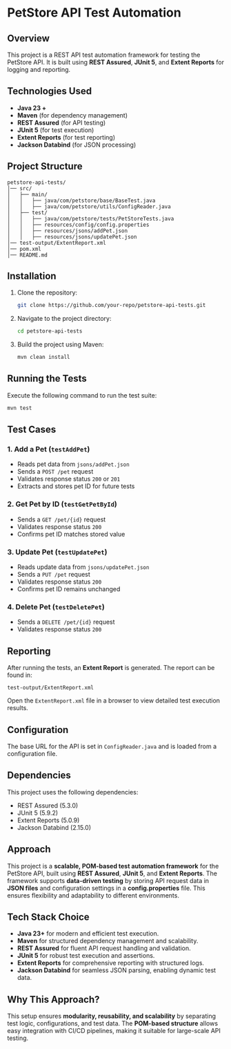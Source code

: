# PetStore API Test Automation

## Overview
This project is a REST API test automation framework for testing the PetStore API. It is built using **REST Assured**, **JUnit 5**, and **Extent Reports** for logging and reporting.

## Technologies Used
- **Java 23 +**
- **Maven** (for dependency management)
- **REST Assured** (for API testing)
- **JUnit 5** (for test execution)
- **Extent Reports** (for test reporting)
- **Jackson Databind** (for JSON processing)

## Project Structure
```
petstore-api-tests/
│── src/
│   ├── main/
│   │   ├── java/com/petstore/base/BaseTest.java
│   │   ├── java/com/petstore/utils/ConfigReader.java
│   ├── test/
│   │   ├── java/com/petstore/tests/PetStoreTests.java
│   │   ├── resources/config/config.properties
│   │   ├── resources/jsons/addPet.json
│   │   ├── resources/jsons/updatePet.json
│── test-output/ExtentReport.xml
│── pom.xml
│── README.md
```

## Installation
1. Clone the repository:
   ```sh
   git clone https://github.com/your-repo/petstore-api-tests.git
   ```
2. Navigate to the project directory:
   ```sh
   cd petstore-api-tests
   ```
3. Build the project using Maven:
   ```sh
   mvn clean install
   ```

## Running the Tests
Execute the following command to run the test suite:
```sh
mvn test
```

## Test Cases
### 1. Add a Pet (`testAddPet`)
- Reads pet data from `jsons/addPet.json`
- Sends a `POST /pet` request
- Validates response status `200` or `201`
- Extracts and stores pet ID for future tests

### 2. Get Pet by ID (`testGetPetById`)
- Sends a `GET /pet/{id}` request
- Validates response status `200`
- Confirms pet ID matches stored value

### 3. Update Pet (`testUpdatePet`)
- Reads update data from `jsons/updatePet.json`
- Sends a `PUT /pet` request
- Validates response status `200`
- Confirms pet ID remains unchanged

### 4. Delete Pet (`testDeletePet`)
- Sends a `DELETE /pet/{id}` request
- Validates response status `200`

## Reporting
After running the tests, an **Extent Report** is generated. The report can be found in:
```
test-output/ExtentReport.xml
```
Open the `ExtentReport.xml` file in a browser to view detailed test execution results.

## Configuration
The base URL for the API is set in `ConfigReader.java` and is loaded from a configuration file.

## Dependencies
This project uses the following dependencies:
- REST Assured (5.3.0)
- JUnit 5 (5.9.2)
- Extent Reports (5.0.9)
- Jackson Databind (2.15.0)

## Approach
This project is a **scalable, POM-based test automation framework** for the PetStore API, built using **REST Assured**, **JUnit 5**, and **Extent Reports**. The framework supports **data-driven testing** by storing API request data in **JSON files** and configuration settings in a **config.properties** file. This ensures flexibility and adaptability to different environments.

## Tech Stack Choice
- **Java 23+** for modern and efficient test execution.
- **Maven** for structured dependency management and scalability.
- **REST Assured** for fluent API request handling and validation.
- **JUnit 5** for robust test execution and assertions.
- **Extent Reports** for comprehensive reporting with structured logs.
- **Jackson Databind** for seamless JSON parsing, enabling dynamic test data.

## Why This Approach?
This setup ensures **modularity, reusability, and scalability** by separating test logic, configurations, and test data. The **POM-based structure** allows easy integration with CI/CD pipelines, making it suitable for large-scale API testing.


